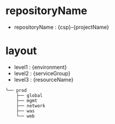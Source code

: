 # repositoryName 
- repositoryName : {csp}-{projectName}

# layout
- level1 : {environment}
- level2 : {serviceGroup}
- level3 : {resourceName}

```
└── prod
    ├── global
    ├── mgmt
    ├── network
    ├── was
    └── web
```